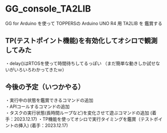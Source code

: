 # GG_console_TA2LIB
GG for Arduino を使って TOPPERSの Arduino UNO R4 用 TA2LIB を 鑑賞する


## TP(テストポイント機能)を有効化してオシロで観測してみた 
・delay()はRTOSを使って時間待ちしてるっぽい
（まだ簡単な動きしか試せないがいろいろわかってきたｗ）


## 今後の予定（いつかやる）
・実行中の状態を鑑賞できるコマンドの追加  
・APIコールするコマンドの追加  
・タスクの実行状態(長時間ループなど)を変化させて遊ぶコマンドの追加  (着手：2023.12.17) 
・TP機能を使ってオシロで実行タイミングを鑑賞（テストポイントの挿入)   (着手：2023.12.17) 

